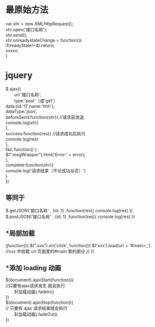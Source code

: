 # 最原始方法

var xhr = new XMLHttpRequest();  
xhr.open('接口名称');  
xhr.send();  
xhr.onreadystateChange = function(){  
 if(readyState!=4) return;  
 xxxxx;  
}

# jquery

$.ajax({  
&emsp;&emsp;url:'接口名称',  
&emsp;&emsp;type:'post'（或'get'）  
    data:{id:'11',name:'hhh'},  
    dataType:'json',  
    beforeSend:function(xhr){  //请求前发送  
        console.log(xhr)  
    },  
    success:function(res){      //请求成功后执行  
        console.log(res)  
    },  
    fail: function() {  
        $(".msgWrapper").html('Error:' + error);  
 },  
 complete:function(xhr){  
 console.log('请求结束（不论成功与否）')  
 }  
})

## 等同于

$.getJSON('接口名称' , {id: 1} ,function(res){
    console.log(res)
})
$.postJSON('接口名称' , {id: 1} ,function(res){
console.log(res)
})

## \*局部加载

$(function($){
$(".xxx").on('click', function(){
        $('xxx').load(url + '#main>\_') //xxx 中加载 url 页面里的#main 里的部分
})
})

## \*添加 loading 动画

$(document).ajaxStart(function(){  
    //只要有ajax请求发生 就会执行  
&emsp;&emsp;$(加载动画).fadeIn()  
})  
$(document).ajaxStop(function(){  
// 只要有 ajax 请求结束就会执行  
&emsp;&emsp;$(加载动画).fadeOut()  
})
